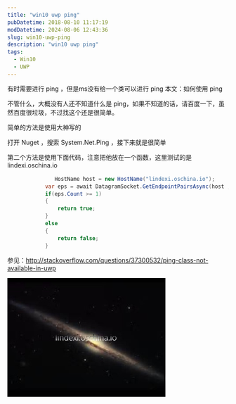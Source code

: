 ```yaml
---
title: "win10 uwp ping"
pubDatetime: 2018-08-10 11:17:19
modDatetime: 2024-08-06 12:43:36
slug: win10-uwp-ping
description: "win10 uwp ping"
tags:
  - Win10
  - UWP
---
```





有时需要进行 ping ，但是ms没有给一个类可以进行 ping
本文：如何使用 ping

<!--more-->


<!-- CreateTime:2018/8/10 19:17:19 -->


<!-- csdn -->

不管什么，大概没有人还不知道什么是 ping，如果不知道的话，请百度一下，虽然百度很垃圾，不过找这个还是很简单。

简单的方法是使用大神写的

打开 Nuget ，搜索 System.Net.Ping ，接下来就是很简单

第二个方法是使用下面代码，注意把他放在一个函数，这里测试的是 lindexi.oschina.io


```csharp
               HostName host = new HostName("lindexi.oschina.io");
            var eps = await DatagramSocket.GetEndpointPairsAsync(host , "80");
            if(eps.Count >= 1)
            {
                return true;
            }
            else
            {
                return false;
            }
```


参见：http://stackoverflow.com/questions/37300532/ping-class-not-available-in-uwp

![](images/img-modify-464f904e5b6f7ce4faae3e49f53cd66a.jpg)

